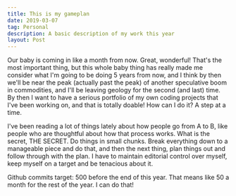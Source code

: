 ```yaml
---
title: This is my gameplan
date: 2019-03-07
tag: Personal
description: A basic description of my work this year
layout: Post
---
```


Our baby is coming in like a month from now. Great, wonderful! That's the most important thing, but this whole baby thing has really made me consider what I'm going to be doing 5 years from now, and I think by then we'll be near the peak (actually past the peak) of another speculative boom in commodities, and I'll be leaving geology for the second (and last) time. By then I want to have a serious portfolio of my own coding projects that I've been working on, and that is totally doable! How can I do it? A step at a time. 

I've been reading a lot of things lately about how people go from A to B, like people who are thoughtful about how that process works. What is the secret, THE SECRET. Do things in small chunks. Break everything down to a manageable piece and do that, and then the next thing, plan things out and follow through with the plan. I have to maintain editorial control over myself, keep myself on a target and be tenacious about it.

Github commits target: 500 before the end of this year. That means like 50 a month for the rest of the year. I can do that!
